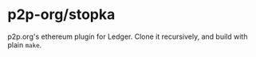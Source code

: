 # p2p-org/stopka

p2p.org's ethereum plugin for Ledger. Clone it recursively, and build with plain `make`.
